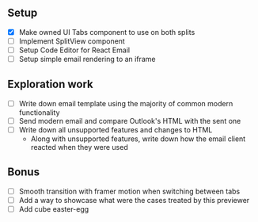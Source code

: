 ## Setup

- [x] Make owned UI Tabs component to use on both splits
- [ ] Implement SplitView component
- [ ] Setup Code Editor for React Email
- [ ] Setup simple email rendering to an iframe

## Exploration work

- [ ] Write down email template using the majority of common modern functionality
- [ ] Send modern email and compare Outlook's HTML with the sent one
- [ ] Write down all unsupported features and changes to HTML
    - Along with unsupported features, write down how the email client reacted when they were used

## Bonus

- [ ] Smooth transition with framer motion when switching between tabs
- [ ] Add a way to showcase what were the cases treated by this previewer
- [ ] Add cube easter-egg
